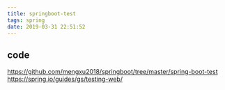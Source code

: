 ```yaml
---
title: springboot-test
tags: spring
date: 2019-03-31 22:51:52
---
```


## code
https://github.com/mengxu2018/springboot/tree/master/spring-boot-test
https://spring.io/guides/gs/testing-web/